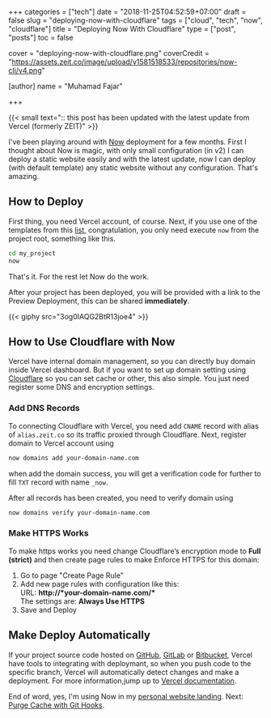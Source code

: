 +++
categories = ["tech"]
date = "2018-11-25T04:52:59+07:00"
draft = false
slug = "deploying-now-with-cloudflare"
tags = ["cloud", "tech", "now", "cloudflare"]
title = "Deploying Now With Cloudflare"
type = ["post", "posts"]
toc = false

cover = "deploying-now-with-cloudflare.png"
coverCredit = "https://assets.zeit.co/image/upload/v1581518533/repositories/now-cli/v4.png"

[author]
  name = "Muhamad Fajar"

+++

{{< small text=":: this post has been updated with the latest update from Vercel (formerly ZEIT)" >}}

I've been playing around with [Now][vercel] deployment for a few months. First I thought about Now is magic, with only small configuration (in v2) I can deploy a static website easily and with the latest update, now I can deploy (with default template) any static website without any configuration. That's amazing.

## How to Deploy

First thing, you need Vercel account, of course. Next, if you use one of the templates from this [list][template], congratulation, you only need execute `now` from the project root, something like this.

```bash
cd my_project
now
```

That's it. For the rest let Now do the work.

After your project has been deployed, you will be provided with a link to the Preview Deployment, this can be shared **immediately**.

{{< giphy src="3og0IAQG2BtR13joe4" >}}

## How to Use Cloudflare with Now

Vercel have internal domain management, so you can directly buy domain inside Vercel dashboard. But if you want to set up domain setting using [Cloudflare][cloudflare] so you can set cache or other, this also simple. You just need register some DNS and encryption settings.

### Add DNS Records

To connecting Cloudflare with Vercel, you need add `CNAME` record with alias of `alias.zeit.co` so its traffic proxied through Cloudflare. Next, register domain to Vercel account using

```bash
now domains add your-domain-name.com
```

when add the domain success, you will get a verification code for further to fill `TXT` record with name `_now`.

After all records has been created, you need to verify domain using
```bash
now domains verify your-domain-name.com
```

### Make HTTPS Works

To make https works you need change Cloudflare’s encryption mode to **Full (strict)** and then create page rules to make Enforce HTTPS for this domain:
1.  Go to page "Create Page Rule"
2.  Add new page rules with configuration like this:\
    URL: __http://\*your-domain-name.com/\*__ \
    The settings are: **Always Use HTTPS**
3.  Save and Deploy

## Make Deploy Automatically

If your project source code hosted on [GitHub][github], [GitLab][gitlab] or [Bitbucket][bitbucket], Vercel have tools to integrating with deploymant, so when you push code to the specific branch, Vercel will automatically detect changes and make a deployment. For more information,jump up to [Vercel documentation][doc].

End of word, yes, I'm using Now in my [personal website landing][fajar]. Next: [Purge Cache with Git Hooks][cache].

[vercel]: https://vercel.com/
[template]: https://github.com/zeit/now/tree/master/examples
[cloudflare]: https://www.cloudflare.com/
[github]: https://github.com/
[gitlab]: https://about.gitlab.com/
[bitbucket]: https://bitbucket.org/product/
[doc]: https://vercel.com/docs/v2/git-integrations
[fajar]: https://muhfajar.id/
[cache]: https://muhfajar.blog/posts/purge-cache-with-git-hooks/
